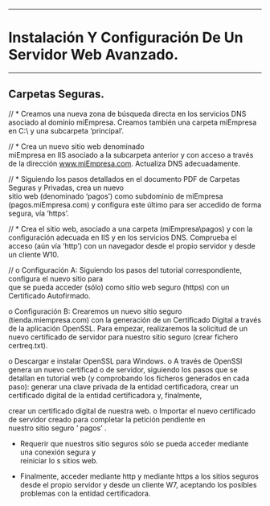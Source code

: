 ___

# **Instalación Y Configuración De Un Servidor Web Avanzado.**

---

## **Carpetas Seguras.**

// * Creamos una nueva zona de búsqueda directa en los servicios DNS asociado al dominio miEmpresa. Creamos también una carpeta miEmpresa en C:\ y una subcarpeta ‘principal’.

// * Crea  un  nuevo  sitio  web  denominado  
miEmpresa   en  IIS  asociado  a  la  subcarpeta  anterior  y  con  acceso a través de la dirección www.miEmpresa.com. Actualiza DNS adecuadamente.

// * Siguiendo los  pasos  detallados  en  el  documento  PDF  de  Carpetas  Seguras  y  Privadas,  crea  un  nuevo  
sitio web (denominado ‘pagos’) como subdominio de
miEmpresa (pagos.miEmpresa.com) y configura este último para ser accedido de forma segura, vía ‘https’.

// * Crea el sitio web, asociado a una carpeta (miEmpresa\pagos) y con la configuración adecuada en IIS y en los servicios DNS. Comprueba el acceso (aún vía ‘http’) con un navegador desde el propio servidor y desde un cliente W10.

// o Configuración  A:  Siguiendo  los  pasos  del  tutorial correspondiente,  configura  el  nuevo  sitio  para  
que se pueda acceder (sólo) como sitio web seguro (https) con un Certificado Autofirmado.

o Configuración B:  Crearemos un nuevo sitio seguro (tienda.miempresa.com) con la generación de un  Certificado  Digital a  través  de  la  aplicación  OpenSSL.  Para  empezar,  realizaremos  la  solicitud  de un nuevo certificado de servidor para nuestro sitio seguro (crear fichero certreq.txt).

o Descargar e instalar OpenSSL para Windows.
o A través de OpenSSl genera un nuevo certificad
o de servidor, siguiendo los pasos que se detallan
en tutorial web (y comprobando los ficheros generados en cada paso): generar una clave privada
de  la  entidad  certificadora,  crear  un  certificado  digital  de  la  entidad  certificadora  y,  finalmente,  

crear un certificado digital de nuestra web.
o Importar  el  nuevo  certificado  de  servidor  creado  para  completar  la  petición  pendiente  en  
nuestro sitio seguro ‘
pagos’
.

* Requerir  que  nuestros  sitio  seguros  sólo  se  pueda  acceder  mediante  una  conexión  segura  y  
reiniciar lo
s sitios web.

* Finalmente, acceder mediante http y mediante https a los sitios seguros desde el propio servidor y
desde un cliente W7, aceptando los posibles problemas con la entidad certificadora.
